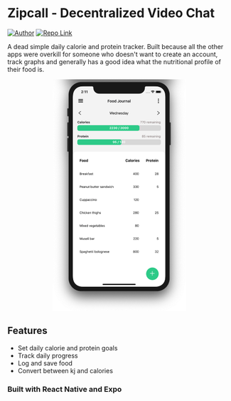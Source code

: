 # Zipcall - Decentralized Video Chat

[![Author](https://img.shields.io/badge/Author-rhysgeary-brightgreen)](https://rhysgeary.com)
[![Repo Link](https://img.shields.io/badge/Repo-Link-black.svg)](https://github.com/RhyG/nutrition-tracker-app)

A dead simple daily calorie and protein tracker. Built because all the other apps were overkill for someone who doesn't want to create an account, track graphs and generally has a good idea what the nutritional profile of their food is.

<div align="center">
  <img width="300" height="auto" src="assets/app_image.png">
</div>

## Features

- Set daily calorie and protein goals
- Track daily progress
- Log and save food
- Convert between kj and calories

### Built with React Native and Expo
